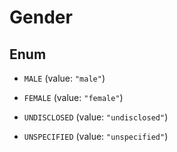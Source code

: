 

# Gender

## Enum


* `MALE` (value: `"male"`)

* `FEMALE` (value: `"female"`)

* `UNDISCLOSED` (value: `"undisclosed"`)

* `UNSPECIFIED` (value: `"unspecified"`)




